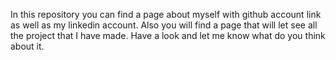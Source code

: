 In this repository you can find a page about myself with github account link as well as my linkedin account. Also you will find a page that will let see all the project that I have made.
Have a look and let me know what do you think about it.